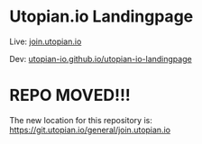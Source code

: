 # Utopian.io Landingpage

Live: [join.utopian.io](http://join.utopian.io)

Dev: [utopian-io.github.io/utopian-io-landingpage](https://utopian-io.github.io/utopian-io-landingpage)

# REPO MOVED!!!

The new location for this repository is: https://git.utopian.io/general/join.utopian.io
